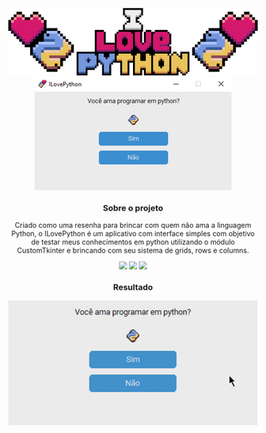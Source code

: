 <div align="center">
<img src="img/ILovePython icon.png" type="image/png" alt="ILovePython icon"></br>
<img src="img/interface.png" type="image/png" alt="Interface do ILovePython">
  
### Sobre o projeto
Criado como uma resenha para brincar com quem não ama a linguagem Python, o ILovePython é um aplicativo com interface simples com objetivo de testar meus conhecimentos em python utilizando o módulo CustomTkinter e brincando com seu sistema de grids, rows e columns.

[![](https://img.shields.io/badge/Python-3776AB?style=for-the-badge&logo=python&logoColor=white)](https://www.python.org/)
[![](https://img.shields.io/badge/Customtkinter-V.5.1.2-blue?style=for-the-badge&logo=python&logoColor=white)](https://github.com/TomSchimansky/CustomTkinter)
[![](https://img.shields.io/badge/Pillow-V.10.0.1-blue?style=for-the-badge&logo=python&logoColor=white)](https://github.com/python-pillow/Pillow)

### Resultado
  <img src="img/ILovePython.gif" type="image/gif" alt="ILovePython gif">
</div>
